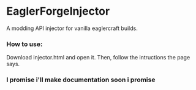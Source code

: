 # EaglerForgeInjector
A modding API injector for vanilla eaglercraft builds.

### How to use:
Download injector.html and open it. Then, follow the intructions the page says.

### I promise i'll make documentation soon i promise